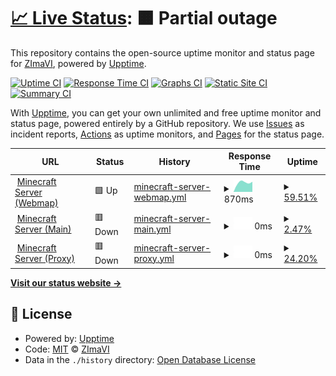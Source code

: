 # [📈 Live Status](https://zimavi.github.io/uptime-webs): <!--live status--> **🟧 Partial outage**

This repository contains the open-source uptime monitor and status page for [ZImaVI](https://zimavi.github.io/uptime-webs), powered by [Upptime](https://github.com/upptime/upptime).

[![Uptime CI](https://github.com/zimavi/uptime-webs/workflows/Uptime%20CI/badge.svg)](https://github.com/zimavi/uptime-webs/actions?query=workflow%3A%22Uptime+CI%22)
[![Response Time CI](https://github.com/zimavi/uptime-webs/workflows/Response%20Time%20CI/badge.svg)](https://github.com/zimavi/uptime-webs/actions?query=workflow%3A%22Response+Time+CI%22)
[![Graphs CI](https://github.com/zimavi/uptime-webs/workflows/Graphs%20CI/badge.svg)](https://github.com/zimavi/uptime-webs/actions?query=workflow%3A%22Graphs+CI%22)
[![Static Site CI](https://github.com/zimavi/uptime-webs/workflows/Static%20Site%20CI/badge.svg)](https://github.com/zimavi/uptime-webs/actions?query=workflow%3A%22Static+Site+CI%22)
[![Summary CI](https://github.com/zimavi/uptime-webs/workflows/Summary%20CI/badge.svg)](https://github.com/zimavi/uptime-webs/actions?query=workflow%3A%22Summary+CI%22)

With [Upptime](https://upptime.js.org), you can get your own unlimited and free uptime monitor and status page, powered entirely by a GitHub repository. We use [Issues](https://github.com/zimavi/uptime-webs/issues) as incident reports, [Actions](https://github.com/zimavi/uptime-webs/actions) as uptime monitors, and [Pages](https://zimavi.github.io/uptime-webs) for the status page.

<!--start: status pages-->
<!-- This summary is generated by Upptime (https://github.com/upptime/upptime) -->
<!-- Do not edit this manually, your changes will be overwritten -->
<!-- prettier-ignore -->
| URL | Status | History | Response Time | Uptime |
| --- | ------ | ------- | ------------- | ------ |
| <img alt="" src="https://icons.duckduckgo.com/ip3/62911.ico" height="13"> [Minecraft Server (Webmap)](father-sweet.gl.at.ply.gg:62911) | 🟩 Up | [minecraft-server-webmap.yml](https://github.com/zimavi/uptime-webs/commits/HEAD/history/minecraft-server-webmap.yml) | <details><summary><img alt="Response time graph" src="./graphs/minecraft-server-webmap/response-time-week.png" height="20"> 870ms</summary><br><a href="https://status.zimavi.top/history/minecraft-server-webmap"><img alt="Response time 870" src="https://img.shields.io/endpoint?url=https%3A%2F%2Fraw.githubusercontent.com%2Fzimavi%2Fuptime-webs%2FHEAD%2Fapi%2Fminecraft-server-webmap%2Fresponse-time.json"></a><br><a href="https://status.zimavi.top/history/minecraft-server-webmap"><img alt="24-hour response time 870" src="https://img.shields.io/endpoint?url=https%3A%2F%2Fraw.githubusercontent.com%2Fzimavi%2Fuptime-webs%2FHEAD%2Fapi%2Fminecraft-server-webmap%2Fresponse-time-day.json"></a><br><a href="https://status.zimavi.top/history/minecraft-server-webmap"><img alt="7-day response time 870" src="https://img.shields.io/endpoint?url=https%3A%2F%2Fraw.githubusercontent.com%2Fzimavi%2Fuptime-webs%2FHEAD%2Fapi%2Fminecraft-server-webmap%2Fresponse-time-week.json"></a><br><a href="https://status.zimavi.top/history/minecraft-server-webmap"><img alt="30-day response time 870" src="https://img.shields.io/endpoint?url=https%3A%2F%2Fraw.githubusercontent.com%2Fzimavi%2Fuptime-webs%2FHEAD%2Fapi%2Fminecraft-server-webmap%2Fresponse-time-month.json"></a><br><a href="https://status.zimavi.top/history/minecraft-server-webmap"><img alt="1-year response time 870" src="https://img.shields.io/endpoint?url=https%3A%2F%2Fraw.githubusercontent.com%2Fzimavi%2Fuptime-webs%2FHEAD%2Fapi%2Fminecraft-server-webmap%2Fresponse-time-year.json"></a></details> | <details><summary><a href="https://status.zimavi.top/history/minecraft-server-webmap">59.51%</a></summary><a href="https://status.zimavi.top/history/minecraft-server-webmap"><img alt="All-time uptime 59.51%" src="https://img.shields.io/endpoint?url=https%3A%2F%2Fraw.githubusercontent.com%2Fzimavi%2Fuptime-webs%2FHEAD%2Fapi%2Fminecraft-server-webmap%2Fuptime.json"></a><br><a href="https://status.zimavi.top/history/minecraft-server-webmap"><img alt="24-hour uptime 59.51%" src="https://img.shields.io/endpoint?url=https%3A%2F%2Fraw.githubusercontent.com%2Fzimavi%2Fuptime-webs%2FHEAD%2Fapi%2Fminecraft-server-webmap%2Fuptime-day.json"></a><br><a href="https://status.zimavi.top/history/minecraft-server-webmap"><img alt="7-day uptime 59.51%" src="https://img.shields.io/endpoint?url=https%3A%2F%2Fraw.githubusercontent.com%2Fzimavi%2Fuptime-webs%2FHEAD%2Fapi%2Fminecraft-server-webmap%2Fuptime-week.json"></a><br><a href="https://status.zimavi.top/history/minecraft-server-webmap"><img alt="30-day uptime 59.51%" src="https://img.shields.io/endpoint?url=https%3A%2F%2Fraw.githubusercontent.com%2Fzimavi%2Fuptime-webs%2FHEAD%2Fapi%2Fminecraft-server-webmap%2Fuptime-month.json"></a><br><a href="https://status.zimavi.top/history/minecraft-server-webmap"><img alt="1-year uptime 59.51%" src="https://img.shields.io/endpoint?url=https%3A%2F%2Fraw.githubusercontent.com%2Fzimavi%2Fuptime-webs%2FHEAD%2Fapi%2Fminecraft-server-webmap%2Fuptime-year.json"></a></details>
| <img alt="" src="https://icons.duckduckgo.com/ip3/65131.ico" height="13"> [Minecraft Server (Main)](articles-permit.gl.at.ply.gg:65131) | 🟥 Down | [minecraft-server-main.yml](https://github.com/zimavi/uptime-webs/commits/HEAD/history/minecraft-server-main.yml) | <details><summary><img alt="Response time graph" src="./graphs/minecraft-server-main/response-time-week.png" height="20"> 0ms</summary><br><a href="https://status.zimavi.top/history/minecraft-server-main"><img alt="Response time 0" src="https://img.shields.io/endpoint?url=https%3A%2F%2Fraw.githubusercontent.com%2Fzimavi%2Fuptime-webs%2FHEAD%2Fapi%2Fminecraft-server-main%2Fresponse-time.json"></a><br><a href="https://status.zimavi.top/history/minecraft-server-main"><img alt="24-hour response time 0" src="https://img.shields.io/endpoint?url=https%3A%2F%2Fraw.githubusercontent.com%2Fzimavi%2Fuptime-webs%2FHEAD%2Fapi%2Fminecraft-server-main%2Fresponse-time-day.json"></a><br><a href="https://status.zimavi.top/history/minecraft-server-main"><img alt="7-day response time 0" src="https://img.shields.io/endpoint?url=https%3A%2F%2Fraw.githubusercontent.com%2Fzimavi%2Fuptime-webs%2FHEAD%2Fapi%2Fminecraft-server-main%2Fresponse-time-week.json"></a><br><a href="https://status.zimavi.top/history/minecraft-server-main"><img alt="30-day response time 0" src="https://img.shields.io/endpoint?url=https%3A%2F%2Fraw.githubusercontent.com%2Fzimavi%2Fuptime-webs%2FHEAD%2Fapi%2Fminecraft-server-main%2Fresponse-time-month.json"></a><br><a href="https://status.zimavi.top/history/minecraft-server-main"><img alt="1-year response time 0" src="https://img.shields.io/endpoint?url=https%3A%2F%2Fraw.githubusercontent.com%2Fzimavi%2Fuptime-webs%2FHEAD%2Fapi%2Fminecraft-server-main%2Fresponse-time-year.json"></a></details> | <details><summary><a href="https://status.zimavi.top/history/minecraft-server-main">2.47%</a></summary><a href="https://status.zimavi.top/history/minecraft-server-main"><img alt="All-time uptime 2.47%" src="https://img.shields.io/endpoint?url=https%3A%2F%2Fraw.githubusercontent.com%2Fzimavi%2Fuptime-webs%2FHEAD%2Fapi%2Fminecraft-server-main%2Fuptime.json"></a><br><a href="https://status.zimavi.top/history/minecraft-server-main"><img alt="24-hour uptime 2.47%" src="https://img.shields.io/endpoint?url=https%3A%2F%2Fraw.githubusercontent.com%2Fzimavi%2Fuptime-webs%2FHEAD%2Fapi%2Fminecraft-server-main%2Fuptime-day.json"></a><br><a href="https://status.zimavi.top/history/minecraft-server-main"><img alt="7-day uptime 2.47%" src="https://img.shields.io/endpoint?url=https%3A%2F%2Fraw.githubusercontent.com%2Fzimavi%2Fuptime-webs%2FHEAD%2Fapi%2Fminecraft-server-main%2Fuptime-week.json"></a><br><a href="https://status.zimavi.top/history/minecraft-server-main"><img alt="30-day uptime 2.47%" src="https://img.shields.io/endpoint?url=https%3A%2F%2Fraw.githubusercontent.com%2Fzimavi%2Fuptime-webs%2FHEAD%2Fapi%2Fminecraft-server-main%2Fuptime-month.json"></a><br><a href="https://status.zimavi.top/history/minecraft-server-main"><img alt="1-year uptime 2.47%" src="https://img.shields.io/endpoint?url=https%3A%2F%2Fraw.githubusercontent.com%2Fzimavi%2Fuptime-webs%2FHEAD%2Fapi%2Fminecraft-server-main%2Fuptime-year.json"></a></details>
| <img alt="" src="https://icons.duckduckgo.com/ip3/62775.ico" height="13"> [Minecraft Server (Proxy)](related-convergence.gl.at.ply.gg:62775) | 🟥 Down | [minecraft-server-proxy.yml](https://github.com/zimavi/uptime-webs/commits/HEAD/history/minecraft-server-proxy.yml) | <details><summary><img alt="Response time graph" src="./graphs/minecraft-server-proxy/response-time-week.png" height="20"> 0ms</summary><br><a href="https://status.zimavi.top/history/minecraft-server-proxy"><img alt="Response time 0" src="https://img.shields.io/endpoint?url=https%3A%2F%2Fraw.githubusercontent.com%2Fzimavi%2Fuptime-webs%2FHEAD%2Fapi%2Fminecraft-server-proxy%2Fresponse-time.json"></a><br><a href="https://status.zimavi.top/history/minecraft-server-proxy"><img alt="24-hour response time 0" src="https://img.shields.io/endpoint?url=https%3A%2F%2Fraw.githubusercontent.com%2Fzimavi%2Fuptime-webs%2FHEAD%2Fapi%2Fminecraft-server-proxy%2Fresponse-time-day.json"></a><br><a href="https://status.zimavi.top/history/minecraft-server-proxy"><img alt="7-day response time 0" src="https://img.shields.io/endpoint?url=https%3A%2F%2Fraw.githubusercontent.com%2Fzimavi%2Fuptime-webs%2FHEAD%2Fapi%2Fminecraft-server-proxy%2Fresponse-time-week.json"></a><br><a href="https://status.zimavi.top/history/minecraft-server-proxy"><img alt="30-day response time 0" src="https://img.shields.io/endpoint?url=https%3A%2F%2Fraw.githubusercontent.com%2Fzimavi%2Fuptime-webs%2FHEAD%2Fapi%2Fminecraft-server-proxy%2Fresponse-time-month.json"></a><br><a href="https://status.zimavi.top/history/minecraft-server-proxy"><img alt="1-year response time 0" src="https://img.shields.io/endpoint?url=https%3A%2F%2Fraw.githubusercontent.com%2Fzimavi%2Fuptime-webs%2FHEAD%2Fapi%2Fminecraft-server-proxy%2Fresponse-time-year.json"></a></details> | <details><summary><a href="https://status.zimavi.top/history/minecraft-server-proxy">24.20%</a></summary><a href="https://status.zimavi.top/history/minecraft-server-proxy"><img alt="All-time uptime 24.20%" src="https://img.shields.io/endpoint?url=https%3A%2F%2Fraw.githubusercontent.com%2Fzimavi%2Fuptime-webs%2FHEAD%2Fapi%2Fminecraft-server-proxy%2Fuptime.json"></a><br><a href="https://status.zimavi.top/history/minecraft-server-proxy"><img alt="24-hour uptime 24.20%" src="https://img.shields.io/endpoint?url=https%3A%2F%2Fraw.githubusercontent.com%2Fzimavi%2Fuptime-webs%2FHEAD%2Fapi%2Fminecraft-server-proxy%2Fuptime-day.json"></a><br><a href="https://status.zimavi.top/history/minecraft-server-proxy"><img alt="7-day uptime 24.20%" src="https://img.shields.io/endpoint?url=https%3A%2F%2Fraw.githubusercontent.com%2Fzimavi%2Fuptime-webs%2FHEAD%2Fapi%2Fminecraft-server-proxy%2Fuptime-week.json"></a><br><a href="https://status.zimavi.top/history/minecraft-server-proxy"><img alt="30-day uptime 24.20%" src="https://img.shields.io/endpoint?url=https%3A%2F%2Fraw.githubusercontent.com%2Fzimavi%2Fuptime-webs%2FHEAD%2Fapi%2Fminecraft-server-proxy%2Fuptime-month.json"></a><br><a href="https://status.zimavi.top/history/minecraft-server-proxy"><img alt="1-year uptime 24.20%" src="https://img.shields.io/endpoint?url=https%3A%2F%2Fraw.githubusercontent.com%2Fzimavi%2Fuptime-webs%2FHEAD%2Fapi%2Fminecraft-server-proxy%2Fuptime-year.json"></a></details>

<!--end: status pages-->

[**Visit our status website →**](https://zimavi.github.io/uptime-webs)

## 📄 License

- Powered by: [Upptime](https://github.com/upptime/upptime)
- Code: [MIT](./LICENSE) © [ZImaVI](https://zimavi.github.io/uptime-webs)
- Data in the `./history` directory: [Open Database License](https://opendatacommons.org/licenses/odbl/1-0/)
